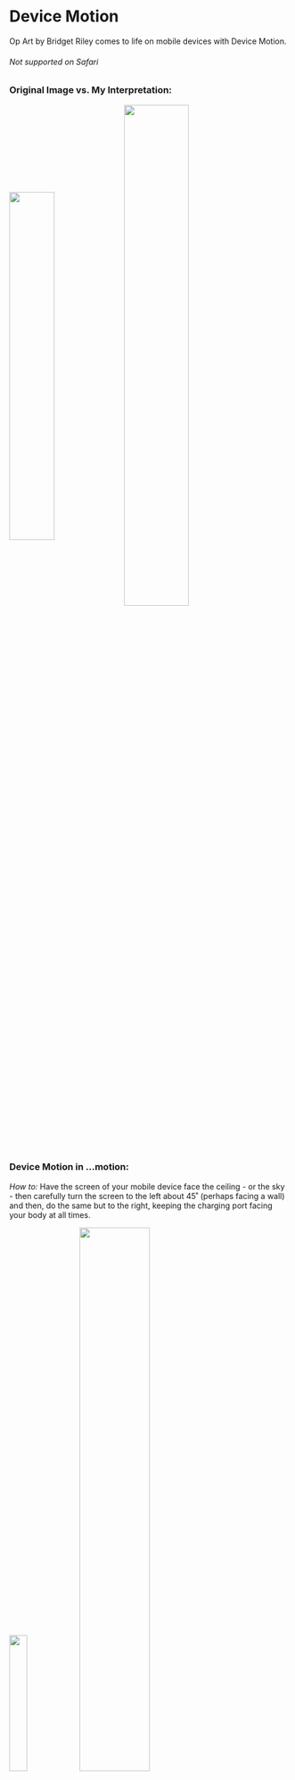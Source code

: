 # Device Motion
Op Art by Bridget Riley comes to life on mobile devices with Device Motion.
###### Not supported on Safari

### Original Image vs. My Interpretation:
<img align="center" src="https://d7hftxdivxxvm.cloudfront.net/?resize_to=fit&width=800&height=796&quality=80&src=https%3A%2F%2Fd32dm0rphc51dk.cloudfront.net%2FRkVf05cQRyyK5nWo5s8z1w%2Flarge.jpg" width="40%"/> <img align="center" src="https://webpage.pace.edu/zd79703n/homework/hw4/pic1.png" width="48%"/> 

### Device Motion in ...motion: 
<i>How to:</i> Have the screen of your mobile device face the ceiling - or the sky - then carefully turn the screen to the left about 45˚ (perhaps facing a wall) and then, do the same but to the right, keeping the charging port facing your body at all times.

<img src="https://media.giphy.com/media/X3fObwQG38spooLjYF/giphy.gif" width="25%"/><img src="https://dev.opera.com/articles/w3c-device-orientation-api/device-gamma.png" width="50%"/>
